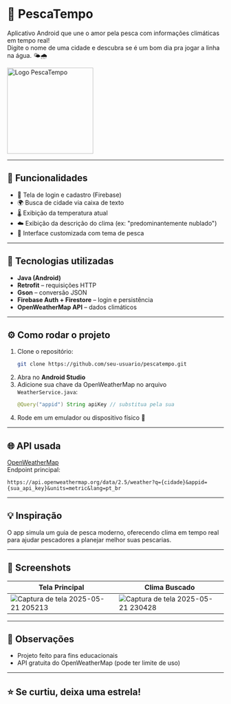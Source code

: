 
# 🎣 PescaTempo

Aplicativo Android que une o amor pela pesca com informações climáticas em tempo real!  
Digite o nome de uma cidade e descubra se é um bom dia pra jogar a linha na água. 🌤️🌧️

<img src="https://github.com/user-attachments/assets/4236fd8b-3151-490d-9dc6-9f6242a7e904" alt="Logo PescaTempo" width="200"/>


---

## 📱 Funcionalidades

- 🔐 Tela de login e cadastro (Firebase)
- 🌍 Busca de cidade via caixa de texto
- 🌡️ Exibição da temperatura atual
- ☁️ Exibição da descrição do clima (ex: "predominantemente nublado")
- 🎨 Interface customizada com tema de pesca

---

## 🧪 Tecnologias utilizadas

- **Java (Android)**
- **Retrofit** – requisições HTTP
- **Gson** – conversão JSON
- **Firebase Auth + Firestore** – login e persistência
- **OpenWeatherMap API** – dados climáticos

---

## ⚙️ Como rodar o projeto

1. Clone o repositório:
   ```bash
   git clone https://github.com/seu-usuario/pescatempo.git
   ```
2. Abra no **Android Studio**
3. Adicione sua chave da OpenWeatherMap no arquivo `WeatherService.java`:
   ```java
   @Query("appid") String apiKey // substitua pela sua
   ```
4. Rode em um emulador ou dispositivo físico 📱

---

## 🌐 API usada

[OpenWeatherMap](https://openweathermap.org/api)  
Endpoint principal:  
```
https://api.openweathermap.org/data/2.5/weather?q={cidade}&appid={sua_api_key}&units=metric&lang=pt_br
```

---

## 💡 Inspiração

O app simula um guia de pesca moderno, oferecendo clima em tempo real para ajudar pescadores a planejar melhor suas pescarias.

---

## 📸 Screenshots

| Tela Principal                      | Clima Buscado |
|------------------------------------|----------------|
|  ![Captura de tela 2025-05-21 205213](https://github.com/user-attachments/assets/ba061b0d-4692-44e2-a293-2fda4b113861) |  ![Captura de tela 2025-05-21 230428](https://github.com/user-attachments/assets/900cfa44-f186-4ff0-9b50-d3852aa4cf7b) |
---

## 📌 Observações

- Projeto feito para fins educacionais
- API gratuita do OpenWeatherMap (pode ter limite de uso)

---

## ⭐ Se curtiu, deixa uma estrela!
